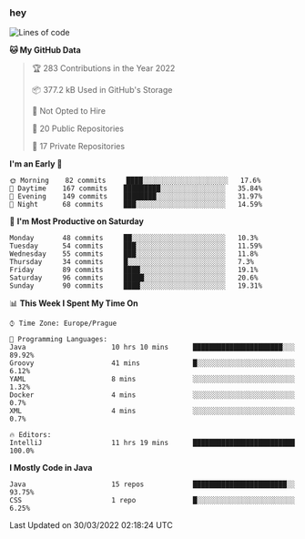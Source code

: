 ### hey

<!--START_SECTION:waka-->
![Lines of code](https://img.shields.io/badge/From%20Hello%20World%20I%27ve%20Written-86%20Thousand%20lines%20of%20code-blue)

**🐱 My GitHub Data** 

> 🏆 283 Contributions in the Year 2022
 > 
> 📦 377.2 kB Used in GitHub's Storage 
 > 
> 🚫 Not Opted to Hire
 > 
> 📜 20 Public Repositories 
 > 
> 🔑 17 Private Repositories  
 > 
**I'm an Early 🐤** 

```text
🌞 Morning    82 commits     ████░░░░░░░░░░░░░░░░░░░░░   17.6% 
🌆 Daytime    167 commits    █████████░░░░░░░░░░░░░░░░   35.84% 
🌃 Evening    149 commits    ████████░░░░░░░░░░░░░░░░░   31.97% 
🌙 Night      68 commits     ███░░░░░░░░░░░░░░░░░░░░░░   14.59%

```
📅 **I'm Most Productive on Saturday** 

```text
Monday       48 commits     ██░░░░░░░░░░░░░░░░░░░░░░░   10.3% 
Tuesday      54 commits     ███░░░░░░░░░░░░░░░░░░░░░░   11.59% 
Wednesday    55 commits     ███░░░░░░░░░░░░░░░░░░░░░░   11.8% 
Thursday     34 commits     █░░░░░░░░░░░░░░░░░░░░░░░░   7.3% 
Friday       89 commits     ████░░░░░░░░░░░░░░░░░░░░░   19.1% 
Saturday     96 commits     █████░░░░░░░░░░░░░░░░░░░░   20.6% 
Sunday       90 commits     ████░░░░░░░░░░░░░░░░░░░░░   19.31%

```


📊 **This Week I Spent My Time On** 

```text
⌚︎ Time Zone: Europe/Prague

💬 Programming Languages: 
Java                     10 hrs 10 mins      ██████████████████████░░░   89.92% 
Groovy                   41 mins             █░░░░░░░░░░░░░░░░░░░░░░░░   6.12% 
YAML                     8 mins              ░░░░░░░░░░░░░░░░░░░░░░░░░   1.32% 
Docker                   4 mins              ░░░░░░░░░░░░░░░░░░░░░░░░░   0.7% 
XML                      4 mins              ░░░░░░░░░░░░░░░░░░░░░░░░░   0.7%

🔥 Editors: 
IntelliJ                 11 hrs 19 mins      █████████████████████████   100.0%

```

**I Mostly Code in Java** 

```text
Java                     15 repos            ███████████████████████░░   93.75% 
CSS                      1 repo              █░░░░░░░░░░░░░░░░░░░░░░░░   6.25%

```



 Last Updated on 30/03/2022 02:18:24 UTC
<!--END_SECTION:waka-->
